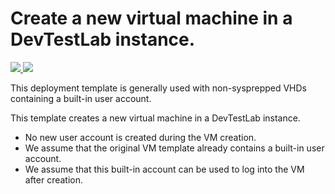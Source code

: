 # Create a new virtual machine in a DevTestLab instance.

<a href="https://portal.azure.com/#create/Microsoft.Template/uri/https%3A%2F%2Fraw.githubusercontent.com%2Fazure%2Fazure-quickstart-templates%2Fmaster%2F101-dtl-create-vm-builtin-user%2Fazuredeploy.json" target="_blank">
    <img src="http://azuredeploy.net/deploybutton.png"/>
</a>

<a href="http://armviz.io/#/?load=https://raw.githubusercontent.com/azure/azure-quickstart-templates/master/101-dtl-create-vm-builtin-user/azuredeploy.json" target="_blank">
  <img src="http://armviz.io/visualizebutton.png"/>
</a>


This deployment template is generally used with non-sysprepped VHDs containing a built-in user account.

This template creates a new virtual machine in a DevTestLab instance.
- No new user account is created during the VM creation. 
- We assume that the original VM template already contains a built-in user account.
- We assume that this built-in account can be used to log into the VM after creation.

